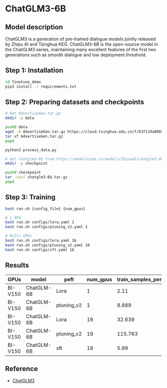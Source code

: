 # ChatGLM3-6B

## Model description

ChatGLM3 is a generation of pre-trained dialogue models jointly released by Zhipu AI and Tsinghua KEG. ChatGLM3-6B is the open-source model in the ChatGLM3 series, maintaining many excellent features of the first two generations such as smooth dialogue and low deployment threshold.

## Step 1: Installation

```bash
cd finetune_demo
pip3 install -r requirements.txt
```

## Step 2: Preparing datasets and checkpoints

```bash
# Get AdvertiseGen.tar.gz
mkdir -p data

pushd data
wget -O AdvertiseGen.tar.gz https://cloud.tsinghua.edu.cn/f/b3f119a008264b1cabd1/?dl=1
tar xf AdvertiseGen.tar.gz
popd

python3 process_data.py
```

```bash
# Get chatglm3-6b from https://modelscope.cn/models/ZhipuAI/chatglm3-6b or huggingface.
mkdir -p checkpoint

pushd checkpoint
tar -zxvf chatglm3-6b.tar.gz
popd
```

## Step 3: Training

```bash
bash run.sh {config_file} {num_gpus} 

# 1 GPU
bash run.sh configs/lora.yaml 1
bash run.sh configs/ptuning_v2.yaml 1

# Multi GPUs
bash run.sh configs/lora.yaml 16
bash run.sh configs/ptuning_v2.yaml 16
bash run.sh configs/sft.yaml 16
```

## Results

| GPUs    | model      | peft       | num_gpus | train_samples_per_second |
| ------- | ---------- | ---------- | -------- | ------------------------ |
| BI-V150 | ChatGLM-6B | Lora       | 1        | 2.11                     |
| BI-V150 | ChatGLM-6B | ptuning_v2 | 1        | 8.889                    |
| BI-V150 | ChatGLM-6B | Lora       | 16       | 32.639                   |
| BI-V150 | ChatGLM-6B | ptuning_v2 | 16       | 115.763                  |
| BI-V150 | ChatGLM-6B | sft        | 16       | 5.99                     |

## Reference

- [ChatGLM3](https://github.com/THUDM/ChatGLM3)
